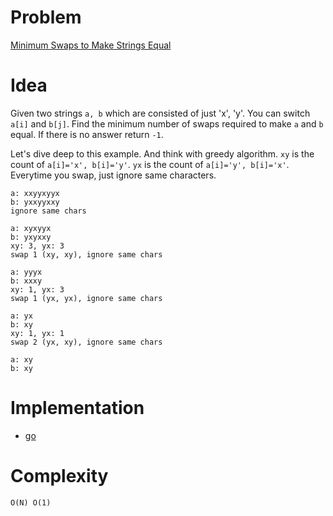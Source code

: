 # Problem

[Minimum Swaps to Make Strings Equal](https://leetcode.com/problems/minimum-swaps-to-make-strings-equal/)

# Idea

Given two strings `a, b` which are consisted of just 'x', 'y'. You can switch `a[i]` and `b[j]`. Find the minimum number of swaps required to make `a` and `b` equal. If there is no answer return `-1`.

Let's dive deep to this example. And think with greedy algorithm. `xy` is the count of `a[i]='x', b[i]='y'`. `yx` is the count of `a[i]='y', b[i]='x'`. Everytime you swap, just ignore same characters.

```
a: xxyyxyyx
b: yxxyyxxy
ignore same chars

a: xyxyyx
b: yxyxxy
xy: 3, yx: 3
swap 1 (xy, xy), ignore same chars
 
a: yyyx
b: xxxy
xy: 1, yx: 3
swap 1 (yx, yx), ignore same chars
 
a: yx
b: xy
xy: 1, yx: 1
swap 2 (yx, xy), ignore same chars
 
a: xy
b: xy
```

# Implementation

* [go](a.go)

# Complexity

```
O(N) O(1)
```
